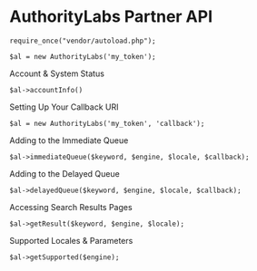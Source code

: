 AuthorityLabs Partner API
=========================

    require_once("vendor/autoload.php");
    
    $al = new AuthorityLabs('my_token');
    
Account & System Status

    $al->accountInfo()
    
Setting Up Your Callback URI

    $al = new AuthorityLabs('my_token', 'callback');

Adding to the Immediate Queue

    $al->immediateQueue($keyword, $engine, $locale, $callback);
    
Adding to the Delayed Queue

    $al->delayedQueue($keyword, $engine, $locale, $callback);
    
Accessing Search Results Pages

    $al->getResult($keyword, $engine, $locale);
    
Supported Locales & Parameters

    $al->getSupported($engine);